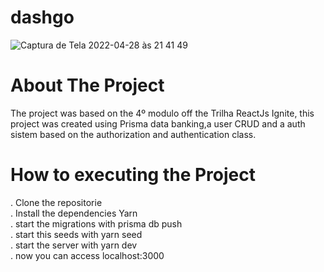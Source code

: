 # dashgo



![Captura de Tela 2022-04-28 às 21 41 49](https://user-images.githubusercontent.com/60330983/165869160-904f3a52-7624-4bec-b5e1-d4e0c453de76.png)

# About The Project

 The project was based on the 4º modulo off the Trilha ReactJs Ignite, this project was created using Prisma data banking,a user CRUD and a auth sistem based on the authorization and authentication class.
 
 
 # How to executing the Project
 
 . Clone the repositorie </br>
 . Install the dependencies Yarn </br>
 . start the migrations with prisma db push </br> 
 . start this seeds with yarn seed </br>
 . start the server with yarn dev </br>
 . now you can access localhost:3000
 
